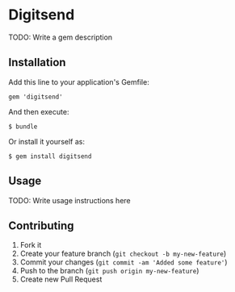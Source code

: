 # Digitsend

TODO: Write a gem description

## Installation

Add this line to your application's Gemfile:

    gem 'digitsend'

And then execute:

    $ bundle

Or install it yourself as:

    $ gem install digitsend

## Usage

TODO: Write usage instructions here

## Contributing

1. Fork it
2. Create your feature branch (`git checkout -b my-new-feature`)
3. Commit your changes (`git commit -am 'Added some feature'`)
4. Push to the branch (`git push origin my-new-feature`)
5. Create new Pull Request
